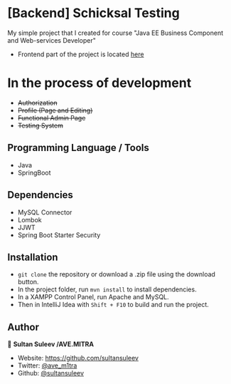 # [Backend] Schicksal Testing
My simple project that I created for course "Java EE Business Component and Web-services Developer"
- Frontend part of the project is located [here](https://github.com/sultansuleev/schicksal-testing-spa)

# In the process of development
- <s> Authorization</s>
- <s>Profile (Page and Editing)</s>
- <s>Functional Admin Page</s>
- <s>Testing System</s>

## Programming Language / Tools

- Java
- SpringBoot

## Dependencies

- MySQL Connector
- Lombok
- JJWT
- Spring Boot Starter Security

## Installation

- `git clone` the repository or download a .zip file using the download button.
- In the project folder, run `mvn install` to install dependencies.
- In a XAMPP Control Panel, run Apache and MySQL.
- Then in IntelliJ Idea with `Shift + F10` to build and run the project.

## Author

👤 **Sultan Suleev /AVE.MITRA**

* Website: https://github.com/sultansuleev
* Twitter: [@ave_m1tra](https://twitter.com/ave_m1tra)
* Github: [@sultansuleev](https://github.com/sultansuleev)
